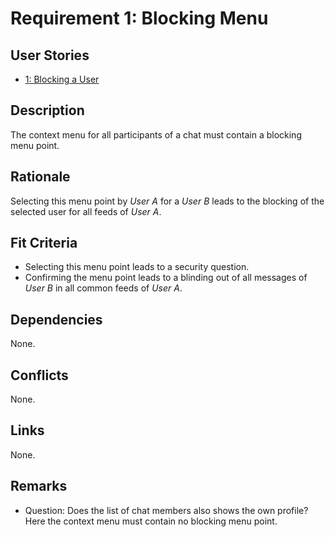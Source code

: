 # Requirement 1: Blocking Menu

## User Stories

- [1: Blocking a User](https://github.com/status-im/ideas/blob/progress/39-init-reqeng/active/39-chat-moderation/user-stories/us-1-blocking-a-user.md)

## Description

The context menu for all participants of a chat must contain a blocking menu point.

## Rationale

Selecting this menu point by *User A* for a *User B* leads to the blocking of the
selected user for all feeds of *User A*.

## Fit Criteria

- Selecting this menu point leads to a security question.
- Confirming the menu point leads to a blinding out of all messages of
  *User B* in all common feeds of *User A*.

## Dependencies

None.

## Conflicts

None.

## Links

None.

## Remarks

- Question: Does the list of chat members also shows the own profile? Here the
  context menu must contain no blocking menu point.